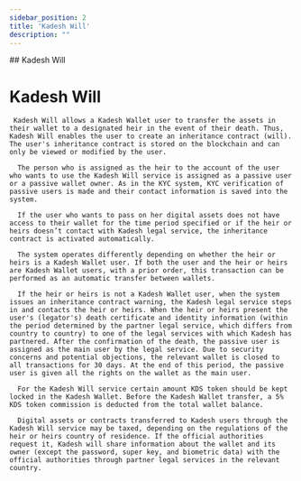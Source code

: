 ```yaml
---
sidebar_position: 2
title: 'Kadesh Will'
description: ""
---
```

<head>
    <link rel="canonical" href="https://docs.kadeshchain.com/docs/whitepaper/Features/KadeshWill/" />
</head>
## Kadesh Will
<h1>Kadesh Will</h1>

     Kadesh Will allows a Kadesh Wallet user to transfer the assets in their wallet to a designated heir in the event of their death. Thus, Kadesh Will enables the user to create an inheritance contract (will). The user's inheritance contract is stored on the blockchain and can only be viewed or modified by the user.

      The person who is assigned as the heir to the account of the user who wants to use the Kadesh Will service is assigned as a passive user or a passive wallet owner. As in the KYC system, KYC verification of passive users is made and their contact information is saved into the system.

      If the user who wants to pass on her digital assets does not have access to their wallet for the time period specified or if the heir or heirs doesn’t contact with Kadesh legal service, the inheritance contract is activated automatically.

      The system operates differently depending on whether the heir or heirs is a Kadesh Wallet user. If both the user and the heir or heirs are Kadesh Wallet users, with a prior order, this transaction can be performed as an automatic transfer between wallets.

      If the heir or heirs is not a Kadesh Wallet user, when the system issues an inheritance contract warning, the Kadesh legal service steps in and contacts the heir or heirs. When the heir or heirs present the user's (legator's) death certificate and identity information (within the period determined by the partner legal service, which differs from country to country) to one of the legal services with which Kadesh has partnered. After the confirmation of the death, the passive user is assigned as the main user by the legal service. Due to security concerns and potential objections, the relevant wallet is closed to all transactions for 30 days. At the end of this period, the passive user is given all the rights on the wallet as the main user.

      For the Kadesh Will service certain amount KDS token should be kept locked in the Kadesh Wallet. Before the Kadesh Wallet transfer, a 5% KDS token commission is deducted from the total wallet balance.

      Digital assets or contracts transferred to Kadesh users through the Kadesh Will service may be taxed, depending on the regulations of the heir or heirs country of residence. If the official authorities request it, Kadesh will share information about the wallet and its owner (except the password, super key, and biometric data) with the official authorities through partner legal services in the relevant country.